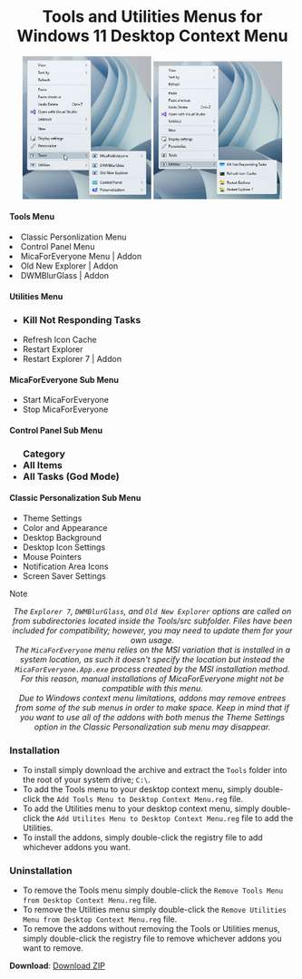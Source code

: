 <h1 align="center" id="tools-menu-for-windows-11-desktop-context-menu">Tools and Utilities Menus for Windows 11 Desktop Context Menu</h1>
<div align="center"><img width="45%" src="Previews/c25EEQZmeQ.png" /> <img width="45%" src="Previews/jgrycwDiQ8.png" /></div>
<h4 align="left" id="tools-menu">Tools Menu</h4>
<li align="left">Classic Personlization Menu</li>
<li align="left">Control Panel Menu</li>
<li align="left">MicaForEveryone Menu | Addon</li>
<li align="left">Old New Explorer | Addon</li>
<li align="left">DWMBlurGlass | Addon</li>
</ul>
<h4 align="left" id="utilities-menu">Utilities Menu</h4>
<ul align="left">
<li align="left"><h3 align="left" id="kill-not-responding-tasks-sub-menu">Kill Not Responding Tasks</li>
<li align="left">Refresh Icon Cache</li>
<li align="left">Restart Explorer</li>
<li align="left">Restart Explorer 7 | Addon</li>
</ul>
<h4 align="left" id="micaforeveryone-sub-menu">MicaForEveryone Sub Menu</h4>
<ul align="left">
<li align="left">Start MicaForEveryone</li>
<li align="left">Stop MicaForEveryone</li>
</ul>
<h4 align="left" id="control-panel-sub-menu">Control Panel Sub Menu</h4>
<ul align="left">
<h3 align="left" id="category-sub-menu">Category</li>
<li align="left">All Items</li>
<li align="left">All Tasks (God Mode)</li>
</ul>
<h4 align="left" id="classic-personnalization-sub-menu">Classic Personalization Sub Menu</h4>
<ul align="left">
<li align="left">Theme Settings</li>
<li align="left">Color and Appearance</li>
<li align="left">Desktop Background</li>
<li align="left">Desktop Icon Settings</li>
<li align="left">Mouse Pointers</li>
<li align="left">Notification Area Icons</li>
<li align="left">Screen Saver Settings</li>
</ul>
<color="red"<h3 align="center" id="tip">Note</h3>
<em><p align="center">The <code>Explorer 7</code>, <code>DWMBlurGlass</code>, and <code>Old New Explorer</code> options are called on from subdirectories located inside the Tools/src subfolder. Files have been included for compatibility; however, you may need to update them for your own usage.<br />
The <code>MicaForEveryone</code> menu relies on the MSI variation that is installed in a system location, as such it doesn't specify the location but instead the <code>MicaForEveryone.App.exe</code> process created by the MSI installation method. For this reason, manual installations of MicaForEveryone might not be compatible with this menu.<br />
Due to Windows context menu limitations, addons may remove entrees from some of the sub menus in order to make space. Keep in mind that if you want to use all of the addons with both menus the Theme Settings option in the Classic Personalization sub menu may disappear.</p></em>
<h3 align="left" id="installation">Installation</h3>
<ul align="left">
<li align="left">To install simply download the archive and extract the <code>Tools</code> folder into the root of your system drive; <code>C:\</code>.</li>
<li align="left">To add the Tools menu to your desktop context menu, simply double-click the <code>Add Tools Menu to Desktop Context Menu.reg</code> file.</li>
<li align="left">To add the Utilities menu to your desktop context menu, simply double-click the <code>Add Utilites Menu to Desktop Context Menu.reg</code> file to add the Utilities.</li>
<li>To install the addons, simply double-click the registry file to add whichever addons you want.</li>
</ul>
<h3 align="left" id="uninstallation">Uninstallation</h3>
<ul align="left">
<li align="left">To remove the Tools menu simply double-click the <code>Remove Tools Menu from Desktop Context Menu.reg</code> file.</li>
<li align="left">To remove the Utilities menu simply double-click the <code>Remove Utilities Menu from Desktop Context Menu.reg</code> file.</li>
<li align="left">To remove the addons without removing the Tools or Utilities menus, simply double-click the registry file to remove whichever addons you want to remove.</li>
</ul>
<p align="left"><b>Download</b>: <a href="https://github.com/The-Back-Room/Tools-and-Utilities-Menus-for-Windows-11-Desktop-Context-Menu/archive/refs/heads/main.zip">Download ZIP</a></p>
</ul>
